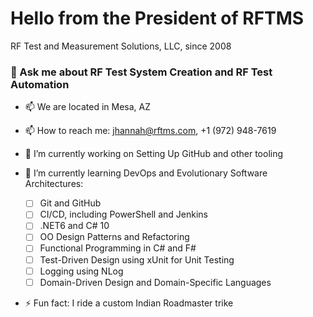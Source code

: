 # Hello from the President of RFTMS
RF Test and Measurement Solutions, LLC, since 2008

### 💬 Ask me about RF Test System Creation and RF Test Automation
- 📫 We are located in Mesa, AZ
- 📫 How to reach me: jhannah@rftms.com, +1 (972) 948-7619

- 🔭 I’m currently working on Setting Up GitHub and other tooling
- 🌱 I’m currently learning DevOps and Evolutionary Software Architectures: 
   - [ ] Git and GitHub
   - [ ] CI/CD, including PowerShell and Jenkins
   - [ ] .NET6 and C# 10
   - [ ] OO Design Patterns and Refactoring
   - [ ] Functional Programming in C# and F#
   - [ ] Test-Driven Design using xUnit for Unit Testing
   - [ ] Logging using NLog
   - [ ] Domain-Driven Design and Domain-Specific Languages

- ⚡ Fun fact: I ride a custom Indian Roadmaster trike
